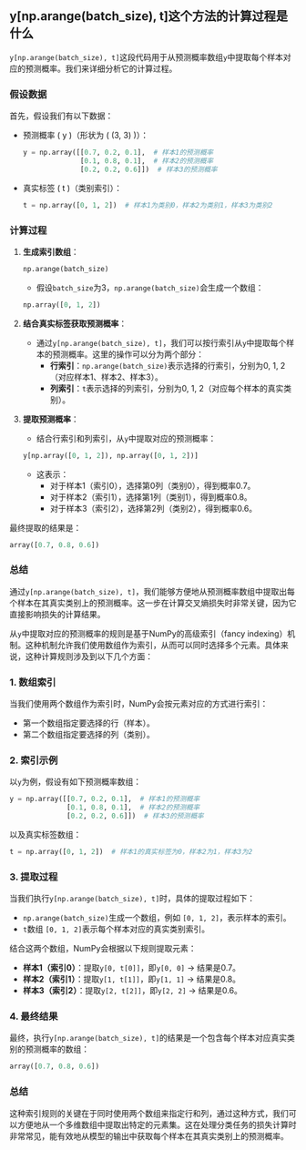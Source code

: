 ## y[np.arange(batch_size), t]这个方法的计算过程是什么
`y[np.arange(batch_size), t]`这段代码用于从预测概率数组`y`中提取每个样本对应的预测概率。我们来详细分析它的计算过程。

### 假设数据

首先，假设我们有以下数据：

- 预测概率 \( y \)（形状为 \( (3, 3) \)）：
  ```python
  y = np.array([[0.7, 0.2, 0.1],  # 样本1的预测概率
                [0.1, 0.8, 0.1],  # 样本2的预测概率
                [0.2, 0.2, 0.6]])  # 样本3的预测概率
  ```

- 真实标签 \( t \)（类别索引）：
  ```python
  t = np.array([0, 1, 2])  # 样本1为类别0，样本2为类别1，样本3为类别2
  ```

### 计算过程

1. **生成索引数组**：
   ```python
   np.arange(batch_size)
   ```
   - 假设`batch_size`为3，`np.arange(batch_size)`会生成一个数组：
   ```python
   np.array([0, 1, 2])
   ```

2. **结合真实标签获取预测概率**：
   - 通过`y[np.arange(batch_size), t]`，我们可以按行索引从`y`中提取每个样本的预测概率。这里的操作可以分为两个部分：
     - **行索引**：`np.arange(batch_size)`表示选择的行索引，分别为0, 1, 2（对应样本1、样本2、样本3）。
     - **列索引**：`t`表示选择的列索引，分别为0, 1, 2（对应每个样本的真实类别）。

3. **提取预测概率**：
   - 结合行索引和列索引，从`y`中提取对应的预测概率：
   ```python
   y[np.array([0, 1, 2]), np.array([0, 1, 2])]
   ```
   - 这表示：
     - 对于样本1（索引0），选择第0列（类别0），得到概率0.7。
     - 对于样本2（索引1），选择第1列（类别1），得到概率0.8。
     - 对于样本3（索引2），选择第2列（类别2），得到概率0.6。

最终提取的结果是：
```python
array([0.7, 0.8, 0.6])
```

### 总结

通过`y[np.arange(batch_size), t]`，我们能够方便地从预测概率数组中提取出每个样本在其真实类别上的预测概率。这一步在计算交叉熵损失时非常关键，因为它直接影响损失的计算结果。


从`y`中提取对应的预测概率的规则是基于NumPy的高级索引（fancy indexing）机制。这种机制允许我们使用数组作为索引，从而可以同时选择多个元素。具体来说，这种计算规则涉及到以下几个方面：

### 1. **数组索引**

当我们使用两个数组作为索引时，NumPy会按元素对应的方式进行索引：
- 第一个数组指定要选择的行（样本）。
- 第二个数组指定要选择的列（类别）。

### 2. **索引示例**

以`y`为例，假设有如下预测概率数组：
```python
y = np.array([[0.7, 0.2, 0.1],  # 样本1的预测概率
              [0.1, 0.8, 0.1],  # 样本2的预测概率
              [0.2, 0.2, 0.6]])  # 样本3的预测概率
```

以及真实标签数组：
```python
t = np.array([0, 1, 2])  # 样本1的真实标签为0，样本2为1，样本3为2
```

### 3. **提取过程**

当我们执行`y[np.arange(batch_size), t]`时，具体的提取过程如下：
- `np.arange(batch_size)`生成一个数组，例如 `[0, 1, 2]`，表示样本的索引。
- `t`数组 `[0, 1, 2]`表示每个样本对应的真实类别索引。

结合这两个数组，NumPy会根据以下规则提取元素：
- **样本1（索引0）**：提取`y[0, t[0]]`，即`y[0, 0]` → 结果是0.7。
- **样本2（索引1）**：提取`y[1, t[1]]`，即`y[1, 1]` → 结果是0.8。
- **样本3（索引2）**：提取`y[2, t[2]]`，即`y[2, 2]` → 结果是0.6。

### 4. **最终结果**

最终，执行`y[np.arange(batch_size), t]`的结果是一个包含每个样本对应真实类别的预测概率的数组：
```python
array([0.7, 0.8, 0.6])
```

### 总结

这种索引规则的关键在于同时使用两个数组来指定行和列，通过这种方式，我们可以方便地从一个多维数组中提取出特定的元素集。这在处理分类任务的损失计算时非常常见，能有效地从模型的输出中获取每个样本在其真实类别上的预测概率。